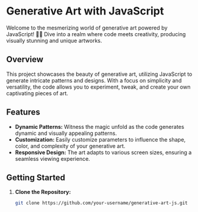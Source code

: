 # Generative Art with JavaScript

Welcome to the mesmerizing world of generative art powered by JavaScript! 🎨✨ Dive into a realm where code meets creativity, producing visually stunning and unique artworks.

## Overview

This project showcases the beauty of generative art, utilizing JavaScript to generate intricate patterns and designs. With a focus on simplicity and versatility, the code allows you to experiment, tweak, and create your own captivating pieces of art.

## Features

- **Dynamic Patterns:** Witness the magic unfold as the code generates dynamic and visually appealing patterns.
- **Customization:** Easily customize parameters to influence the shape, color, and complexity of your generative art.
- **Responsive Design:** The art adapts to various screen sizes, ensuring a seamless viewing experience.

## Getting Started

1. **Clone the Repository:**
   ```bash
   git clone https://github.com/your-username/generative-art-js.git
